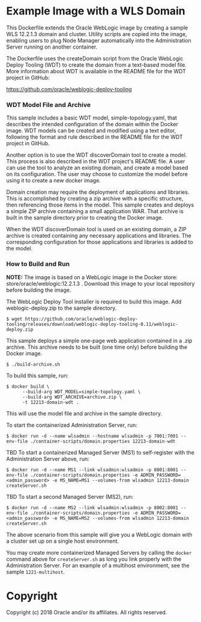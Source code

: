 Example Image with a WLS Domain
===============================
This Dockerfile extends the Oracle WebLogic image by creating a sample WLS 12.2.1.3 domain and cluster. Utility scripts are copied into the image, enabling users to plug Node Manager automatically into the Administration Server running on another container.

The Dockerfile uses the createDomain script from the Oracle WebLogic Deploy Tooling (WDT) to create the domain from a text-based model file. More information about WDT is available in the README file for the WDT project in GitHub: 

https://github.com/oracle/weblogic-deploy-tooling

### WDT Model File and Archive

This sample includes a basic WDT model, simple-topology.yaml, that describes the intended configuration of the domain within the Docker image. WDT models can be created and modified using a text editor, following the format and rule described in the README file for the WDT project in GitHub.

Another option is to use the WDT discoverDomain tool to create a model. This process is also described in the WDT project's README file. A user can use the tool to analyze an existing domain, and create a model based on its configuration. The user may choose to customize the model before using it to create a new docker image. 

Domain creation may require the deployment of applications and libraries. This is accomplished by creating a zip archive with a specific structure, then referencing those items in the model. This sample creates and deploys a simple ZIP archive containing a small application WAR. That archive is built in the sample directory prior to creating the Docker image.
 
When the WDT discoverDomain tool is used on an existing domain, a ZIP archive is created containing any necessary applications and libraries. The corresponding configuration for those applications and libraries is added to the model.

### How to Build and Run

**NOTE:** The image is based on a WebLogic image in the Docker store: store/oracle/weblogic:12.2.1.3 . Download this image to your local repository before building the image.

The WebLogic Deploy Tool installer is required to build this image. Add weblogic-deploy.zip to the sample directory.

    $ wget https://github.com/oracle/weblogic-deploy-tooling/releases/download/weblogic-deploy-tooling-0.11/weblogic-deploy.zip

This sample deploys a simple one-page web application contained in a .zip archive. This archive needs to be built (one time only) before building the Docker image.

    $ ./build-archive.sh

To build this sample, run:

    $ docker build \
          --build-arg WDT_MODEL=simple-topology.yaml \
          --build-arg WDT_ARCHIVE=archive.zip \
          -t 12213-domain-wdt .

This will use the model file and archive in the sample directory.

To start the containerized Administration Server, run:

    $ docker run -d --name wlsadmin --hostname wlsadmin -p 7001:7001 --env-file ./container-scripts/domain.properties 12213-domain-wdt
    
TBD To start a containerized Managed Server (MS1) to self-register with the Administration Server above, run:

 	$ docker run -d --name MS1 --link wlsadmin:wlsadmin -p 8001:8001 --env-file ./container-scripts/domain.properties -e ADMIN_PASSWORD=<admin_password> -e MS_NAME=MS1 --volumes-from wlsadmin 12213-domain createServer.sh

TBD To start a second Managed Server (MS2), run:

 	$ docker run -d --name MS2 --link wlsadmin:wlsadmin -p 8002:8001 --env-file ./container-scripts/domain.properties -e ADMIN_PASSWORD=<admin_password> -e MS_NAME=MS2 --volumes-from wlsadmin 12213-domain createServer.sh

The above scenario from this sample will give you a WebLogic domain with a cluster set up on a single host environment.

You may create more containerized Managed Servers by calling the `docker` command above for `createServer.sh` as long you link properly with the Administration Server. For an example of a multihost environment, see the sample `1221-multihost`.

# Copyright
Copyright (c) 2018 Oracle and/or its affiliates. All rights reserved.
